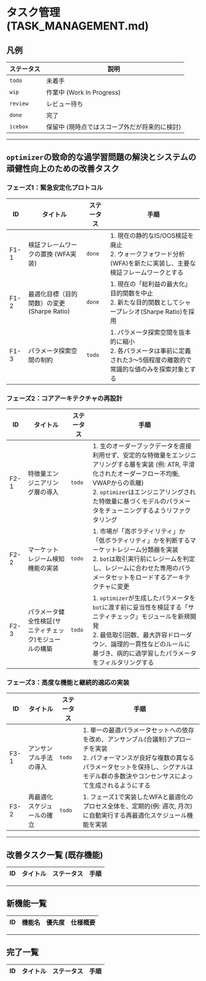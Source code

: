 # タスク管理 (TASK_MANAGEMENT.md)

## 凡例

| ステータス   | 説明                               |
| -------- | ---------------------------------- |
| `todo`   | 未着手                               |
| `wip`    | 作業中 (Work In Progress)            |
| `review` | レビュー待ち                             |
| `done`   | 完了                               |
| `icebox` | 保留中 (現時点ではスコープ外だが将来的に検討) |

---

## `optimizer`の致命的な過学習問題の解決とシステムの頑健性向上のための改善タスク

### フェーズ1：緊急安定化プロトコル

| ID     | タイトル                      | ステータス | 手順 |
| -------| --------------------------- |---------|-----|
| F1-1   | 検証フレームワークの置換 (WFA実装) | `done`  | 1. 現在の静的なIS/OOS検証を廃止<br>2. ウォークフォワード分析(WFA)を新たに実装し、主要な検証フレームワークとする |
| F1-2   | 最適化目標（目的関数）の変更 (Sharpe Ratio) | `done`  | 1. 現在の「総利益の最大化」目的関数を中止<br>2. 新たな目的関数としてシャープレシオ(Sharpe Ratio)を採用 |
| F1-3   | パラメータ探索空間の制約 | `todo`  | 1. パラメータ探索空間を抜本的に縮小<br>2. 各パラメータは事前に定義された3〜5個程度の離散的で常識的な値のみを探索対象とする |

### フェーズ2：コアアーキテクチャの再設計

| ID     | タイトル                      | ステータス | 手順 |
| -------| --------------------------- |---------|-----|
| F2-1   | 特徴量エンジニアリング層の導入 | `todo`  | 1. 生のオーダーブックデータを直接利用せず、安定的な特徴量をエンジニアリングする層を実装 (例: ATR, 平滑化されたオーダーフロー不均衡, VWAPからの乖離)<br>2. `optimizer`はエンジニアリングされた特徴量に基づくモデルのパラメータをチューニングするようリファクタリング |
| F2-2   | マーケットレジーム検知機能の実装 | `todo`  | 1. 市場が「高ボラティリティ」か「低ボラティリティ」かを判断するマーケットレジーム分類器を実装<br>2. `bot`は取引実行前にレジームを判定し、レジームに合わせた専用のパラメータセットをロードするアーキテクチャに変更 |
| F2-3   | パラメータ健全性検証(サニティチェック)モジュールの構築 | `todo`  | 1. `optimizer`が生成したパラメータを`bot`に渡す前に妥当性を検証する「サニティチェック」モジュールを新規開発<br>2. 最低取引回数、最大許容ドローダウン、論理的一貫性などのルールに基づき、病的に過学習したパラメータをフィルタリングする |

### フェーズ3：高度な機能と継続的適応の実装

| ID     | タイトル                      | ステータス | 手順 |
| -------| --------------------------- |---------|-----|
| F3-1   | アンサンブル手法の導入 | `todo`  | 1. 単一の最適パラメータセットへの依存を改め、アンサンブル(合議制)アプローチを実装<br>2. パフォーマンスが良好な複数の異なるパラメータセットを保持し、シグナルはモデル群の多数決やコンセンサスによって生成されるようにする |
| F3-2   | 再最適化スケジュールの確立 | `todo`  | 1. フェーズ1で実装したWFAと最適化のプロセス全体を、定期的(例: 週次, 月次)に自動実行する再最適化スケジュール機能を実装 |

---

## 改善タスク一覧 (既存機能)

| ID     | タイトル                      | ステータス | 手順 |
| -------| --------------------------- |---------|-----|

---

## 新機能一覧
| ID   | 機能名                      | 優先度 | 仕様概要 |
| -----| -------------------------- |------|--------|

---

## 完了一覧

| ID     | タイトル                      | ステータス | 手順 |
| ------ | --------------------------- | ----- | ---- |
